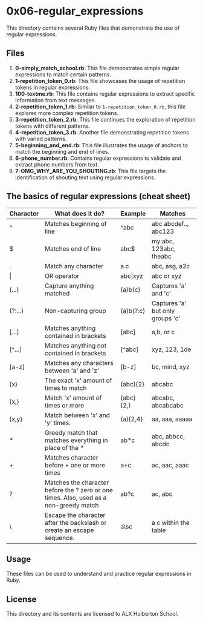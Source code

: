 # 0x06-regular_expressions

This directory contains several Ruby files that demonstrate the use of regular expressions.

## Files
1. **0-simply_match_school.rb**: This file demonstrates simple regular expressions to match certain patterns.
2. **1-repetition_token_0.rb**: This file showcases the usage of repetition tokens in regular expressions.
3. **100-textme.rb**: This file contains regular expressions to extract specific information from text messages.
4. **2-repetition_token_1.rb**: Similar to `1-repetition_token_0.rb`, this file explores more complex repetition tokens.
5. **3-repetition_token_2.rb**: This file continues the exploration of repetition tokens with different patterns.
6. **4-repetition_token_3.rb**: Another file demonstrating repetition tokens with varied patterns.
7. **5-beginning_and_end.rb**: This file illustrates the usage of anchors to match the beginning and end of lines.
8. **6-phone_number.rb**: Contains regular expressions to validate and extract phone numbers from text.
9. **7-OMG_WHY_ARE_YOU_SHOUTING.rb**: This file targets the identification of shouting text using regular expressions.

## The basics of regular expressions (cheat sheet)

| Character | What does it do?        | Example    | Matches                  |
|-----------|-------------------------|------------|--------------------------|
| ^         | Matches beginning of line | ^abc       | abc abcdef.., abc123     |
| $         | Matches end of line     | abc$       | my:abc, 123abc, theabc   |
| .         | Match any character     | a.c        | abc, asg, a2c            |
| \|        | OR operator             | abc\|xyz  | abc or xyz               |
| (...)     | Capture anything matched | (a)b(c)   | Captures 'a' and 'c'     |
| (?:...)   | Non-capturing group    | (a)b(?:c) | Captures 'a' but only groups 'c' |
| [...]     | Matches anything contained in brackets | [abc] | a,b, or c            |
| [^...]    | Matches anything not contained in brackets | [^abc] | xyz, 123, 1de       |
| [a-z]     | Matches any characters between 'a' and 'z' | [b-z] | bc, mind, xyz     |
| {x}       | The exact 'x' amount of times to match   | (abc){2} | abcabc           |
| {x,}      | Match 'x' amount of times or more       | (abc){2,} | abcabc, abcabcabc |
| {x,y}     | Match between 'x' and 'y' times.        | (a){2,4}  | aa, aaa, aaaaa   |
| *         | Greedy match that matches everything in place of the * | ab*c | abc, abbcc, abcdc |
| +         | Matches character before + one or more times | a+c | ac, aac, aaac       |
| ?         | Matches the character before the ? zero or one times. Also, used as a non-greedy match | ab?c | ac, abc |
| \         | Escape the character after the backslash or create an escape sequence. | a\sc | a c within the table |

## Usage

These files can be used to understand and practice regular expressions in Ruby.

## License

This directory and its contents are licensed to ALX Holberton School.
